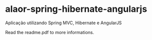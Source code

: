 # alaor-spring-hibernate-angularjs
Aplicação utilizando Spring MVC, Hibernate e AngularJS

Read the readme.pdf to more informations.
